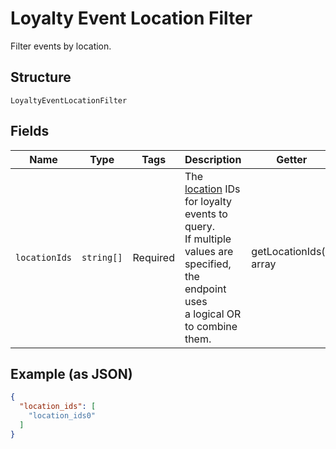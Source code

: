 
# Loyalty Event Location Filter

Filter events by location.

## Structure

`LoyaltyEventLocationFilter`

## Fields

| Name | Type | Tags | Description | Getter | Setter |
|  --- | --- | --- | --- | --- | --- |
| `locationIds` | `string[]` | Required | The [location](../../doc/models/location.md) IDs for loyalty events to query.<br>If multiple values are specified, the endpoint uses<br>a logical OR to combine them. | getLocationIds(): array | setLocationIds(array locationIds): void |

## Example (as JSON)

```json
{
  "location_ids": [
    "location_ids0"
  ]
}
```

